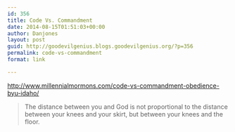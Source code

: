 ```yaml
---
id: 356
title: Code Vs. Commandment
date: 2014-08-15T01:51:03+00:00
author: Danjones
layout: post
guid: http://goodevilgenius.blogs.goodevilgenius.org/?p=356
permalink: code-vs-commandment
format: link

---
```

http://www.millennialmormons.com/code-vs-commandment-obedience-byu-idaho/

> The distance between you and God is not proportional to the distance between your knees and your skirt, but between your knees and the floor.
